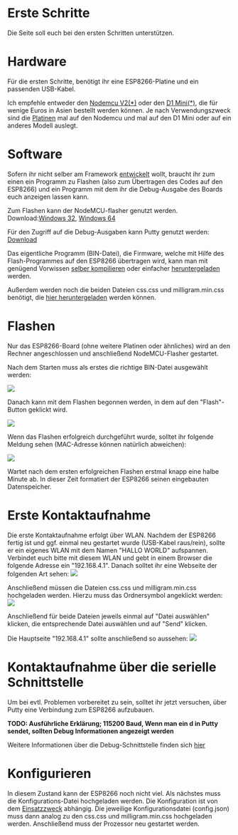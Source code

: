 # Erste Schritte

Die Seite soll euch bei den ersten Schritten unterstützen.

# Hardware
Für die ersten Schritte, benötigt ihr eine ESP8266-Platine und ein passenden USB-Kabel.

Ich empfehle entweder den [Nodemcu V2(*)](http://s.click.aliexpress.com/e/rnqr7AI) oder den [D1 Mini(*)](http://s.click.aliexpress.com/e/nuzRzJ2), die für wenige Euros in Asien bestellt werden können. Je nach Verwendungszweck sind die [Platinen](Platinen) mal auf den Nodemcu und mal auf den D1 Mini oder auf ein anderes Modell auslegt.

# Software
Sofern ihr nicht selber am Framework [entwickelt](Entwicklungsumgebung) wollt, braucht ihr zum einen ein Programm zu Flashen (also zum Übertragen des Codes auf den ESP8266) und ein Programm mit dem ihr die Debug-Ausgabe des Boards euch anzeigen lassen kann.

Zum Flashen kann der NodeMCU-flasher genutzt werden.
Download:[Windows 32](https://github.com/nodemcu/nodemcu-flasher/tree/master/Win32/Release), [Windows 64](https://github.com/nodemcu/nodemcu-flasher/tree/master/Win64/Release)

Für den Zugriff auf die Debug-Ausgaben kann Putty genutzt werden:
[Download](https://www.chiark.greenend.org.uk/~sgtatham/putty/)

Das eigentliche Programm (BIN-Datei), die Firmware, welche mit Hilfe des Flash-Programmes auf den ESP8266 übertragen wird, kann man mit genügend Vorwissen [selber kompilieren](Entwicklungsumgebung) oder einfacher [heruntergeladen](https://github.com/littleyoda/littleyoda-DCC-Decoder/releases/latest) werden.

Außerdem werden noch die beiden Dateien css.css und milligram.min.css benötigt, die [hier heruntergeladen](https://github.com/littleyoda/littleyoda-DCC-Decoder/tree/master/upload) werden können.

# Flashen

Nur das ESP8266-Board (ohne weitere Platinen oder ähnliches) wird an den Rechner angeschlossen und anschließend NodeMCU-Flasher gestartet.


Nach dem Starten muss als erstes die richtige BIN-Datei ausgewählt werden:

![](/img/FlasherConfigured.jpg)


Danach kann mit dem Flashen begonnen werden, in dem auf den "Flash"-Button geklickt wird.

![](/img/FlasherReadyToGo.JPG)


Wenn das Flashen erfolgreich durchgeführt wurde, solltet ihr folgende Meldung sehen (MAC-Adresse können natürlich abweichen):

![](/img/FlasherFlashedOK.JPG)

Wartet nach dem ersten erfolgreichen Flashen erstmal knapp eine halbe Minute ab. In dieser Zeit formatiert der ESP8266 seinen eingebauten Datenspeicher.

# Erste Kontaktaufnahme
Die erste Kontaktaufnahme erfolgt über WLAN. Nachdem der ESP8266 fertig ist und ggf. einmal neu gestartet wurde (USB-Kabel raus/rein), sollte er ein eigenes WLAN mit dem Namen "HALLO WORLD" aufspannen. Verbindet euch bitte mit diesem WLAN und gebt in einem Browser die folgende Adresse ein "192.168.4.1". Danach solltet ihr eine Webseite der folgenden Art sehen:
![](/img/ohneCSS.png)

Anschließend müssen die Dateien css.css und milligram.min.css hochgeladen werden.
Hierzu muss das Ordnersymbol angeklickt werden:
<kbd>![](img/ohneCSSList.png)</kbd>

Anschließend für beide Dateien jeweils einmal auf "Datei auswählen" klicken, die entsprechende Datei auswählen und auf "Send" klicken.

Die Hauptseite "192.168.4.1" sollte anschließend so aussehen:
![](/img/mitCSS.png)

# Kontaktaufnahme über die serielle Schnittstelle
Um bei evtl. Problemen vorbereitet zu sein, solltet ihr jetzt versuchen, über Putty eine Verbindung zum ESP8266 aufzubauen.

**TODO: Ausführliche Erklärung; 115200 Baud, Wenn man ein d in Putty sendet, sollten Debug Informationen angezeigt werden**

Weitere Informationen über die Debug-Schnittstelle finden sich [hier](DebugSerial)

# Konfigurieren
In diesem Zustand kann der ESP8266 noch nicht viel. Als nächstes muss die Konfigurations-Datei hochgeladen werden. Die Konfiguration ist von dem [Einsatzzweck](Platine) abhängig. 
Die jeweilige Konfigurationsdatei (config.json) muss dann analog zu den css.css und milligram.min.css hochgeladen werden. Anschließend muss der Prozessor neu gestartet werden.